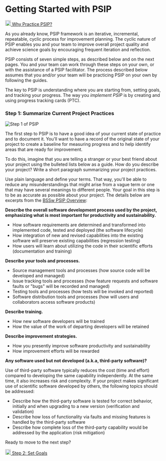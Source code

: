 # Getting Started with PSIP

<a href="/practice-guides/pages/why_practice_PSIP.html"><img src="/practice-guides/assets/images/back_arrow.png" width="18" /> Why Practice PSIP?</a>


As you already know, PSIP framework is an iterative, incremental, repeatable,
cyclic process for improvement planning. The cyclic nature of PSIP enables you
and your team to improve overall project quality and achieve science goals by
encouraging frequent iteration and reflection.

PSIP consists of seven simple steps, as described below and on the next pages.
You and your team can work through these
steps on your own, or with the assistance of a PSIP facilitator. The process
described below assumes that you and/or your team will be practicing
PSIP on your own by following the guides.

The key to PSIP is understanding where you are starting from, setting goals,
and tracking your progress. The way you *implement PSIP* is by creating and
using progress tracking cards (PTC).

### Step 1: Summarize Current Project Practices

![Step 1 of PSIP](/practice-guides/assets/images/Step1Highlight.png)

The first step to PSIP is to have a good idea of your current state of practice and 
to document it. You'll want to have a record of the original state of your
project to create a baseline for measuring progress and to help identify areas
that are ready for improvement.

To do this, imagine that you are telling a stranger or your best friend about
your project using the bulleted lists below as a guide. How do you describe
your project? Write a short paragraph summarizing your project practices.

Use plain language and define your terms. That way, you'll be able to reduce
any misunderstandings that might arise from a vague term or one that may have
several meanings to different people. Your goal in this step is to be as
accurate as possible about your project.
The details below are excerpts from the [BSSw PSIP Overview](https://github.com/betterscientificsoftware/PSIP-Tools/blob/master/PSIP-Overview.md):

**Describe the overall software development process used by the project,
emphasizing what is most important for productivity and sustainability.**

- How software requirements are determined and transformed into implemented
  code, tested and deployed (the software lifecycle)
- How integration of new and revised capabilities into the existing software
  will preserve existing capabilities (regression testing)
- How users will learn about utilizing the code in their scientific efforts
  (documentation and training)

**Describe your tools and processes.**

- Source management tools and processes (how source code will be developed and
  managed)
- Issue tracking tools and processes (how feature requests and software faults
  or "bugs" will be recorded and managed)
- Testing tools and processes (how tests will be invoked and reported)
- Software distribution tools and processes (how will users and collaborators
  access software products)

**Describe training.**

- How new software developers will be trained
- How the value of the work of departing developers will be retained

**Describe improvement strategies.**

- How you presently improve software productivity and sustainability
- How improvement efforts will be rewarded

**Any software used but not developed (a.k.a, third-party software)?**

Use of third-party software typically reduces the cost (time and effort)
compared to developing the same capability independently.
At the same time, it also increases risk and complexity.
If your project makes significant use of scientific software developed by
others, the following topics should be addressed:

- Describe how the third-party software is tested for correct behavior,
  initially and when upgrading to a new version (verification and validation)
- Describe how loss of functionality via faults and missing features is
  handled by the third-party software
- Describe how complete loss of the third-party capability would be addressed
  by the application (risk mitigation)

Ready to move to the next step?

<a href="/practice-guides/pages/how_to_set_goals.html"><img src="/practice-guides/assets/images/forward_arrow.png" width="18" /> Step 2: Set Goals</a>
